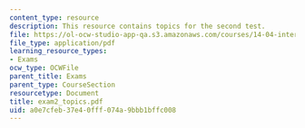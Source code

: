 ```yaml
---
content_type: resource
description: This resource contains topics for the second test.
file: https://ol-ocw-studio-app-qa.s3.amazonaws.com/courses/14-04-intermediate-microeconomic-theory-fall-2006/a0e7cfeb37e40fff074a9bbb1bffc008_exam2_topics.pdf
file_type: application/pdf
learning_resource_types:
- Exams
ocw_type: OCWFile
parent_title: Exams
parent_type: CourseSection
resourcetype: Document
title: exam2_topics.pdf
uid: a0e7cfeb-37e4-0fff-074a-9bbb1bffc008
---
```

